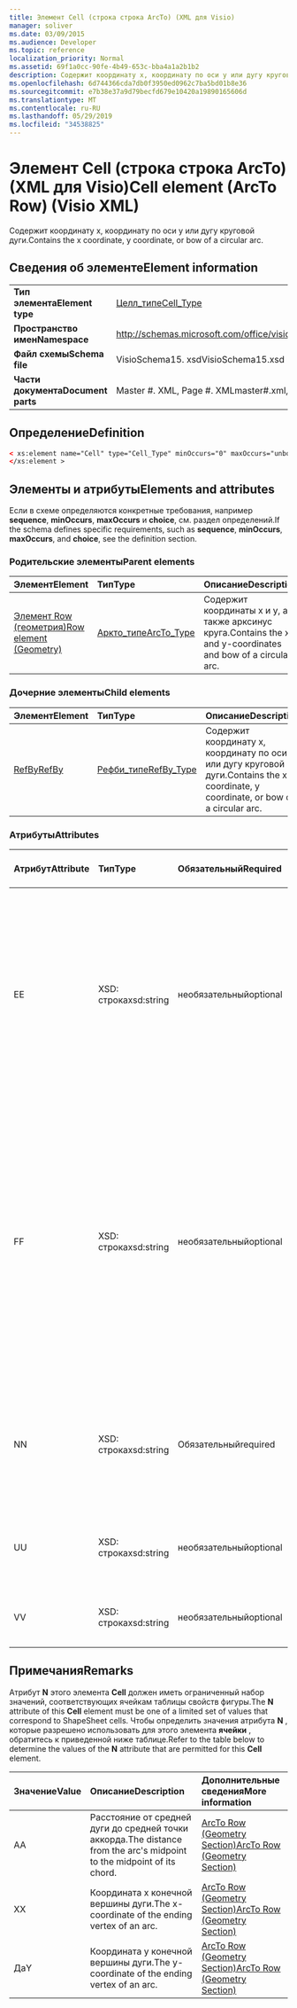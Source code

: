 ```yaml
---
title: Элемент Cell (строка строка ArcTo) (XML для Visio)
manager: soliver
ms.date: 03/09/2015
ms.audience: Developer
ms.topic: reference
localization_priority: Normal
ms.assetid: 69f1a0cc-90fe-4b49-653c-bba4a1a2b1b2
description: Содержит координату x, координату по оси y или дугу круговой дуги.
ms.openlocfilehash: 6d744366cda7db0f3950ed0962c7ba5bd01b8e36
ms.sourcegitcommit: e7b38e37a9d79becfd679e10420a19890165606d
ms.translationtype: MT
ms.contentlocale: ru-RU
ms.lasthandoff: 05/29/2019
ms.locfileid: "34538825"
---
```

# <a name="cell-element-arcto-row-visio-xml"></a><span data-ttu-id="b9ded-103">Элемент Cell (строка строка ArcTo) (XML для Visio)</span><span class="sxs-lookup"><span data-stu-id="b9ded-103">Cell element (ArcTo Row) (Visio XML)</span></span>

<span data-ttu-id="b9ded-104">Содержит координату x, координату по оси y или дугу круговой дуги.</span><span class="sxs-lookup"><span data-stu-id="b9ded-104">Contains the x coordinate, y coordinate, or bow of a circular arc.</span></span>
  
## <a name="element-information"></a><span data-ttu-id="b9ded-105">Сведения об элементе</span><span class="sxs-lookup"><span data-stu-id="b9ded-105">Element information</span></span>

|||
|:-----|:-----|
|<span data-ttu-id="b9ded-106">**Тип элемента**</span><span class="sxs-lookup"><span data-stu-id="b9ded-106">**Element type**</span></span> <br/> |[<span data-ttu-id="b9ded-107">Целл_типе</span><span class="sxs-lookup"><span data-stu-id="b9ded-107">Cell_Type</span></span>](cell_type-complextypevisio-xml.md) <br/> |
|<span data-ttu-id="b9ded-108">**Пространство имен**</span><span class="sxs-lookup"><span data-stu-id="b9ded-108">**Namespace**</span></span> <br/> |http://schemas.microsoft.com/office/visio/2012/main  <br/> |
|<span data-ttu-id="b9ded-109">**Файл схемы**</span><span class="sxs-lookup"><span data-stu-id="b9ded-109">**Schema file**</span></span> <br/> |<span data-ttu-id="b9ded-110">VisioSchema15. xsd</span><span class="sxs-lookup"><span data-stu-id="b9ded-110">VisioSchema15.xsd</span></span>  <br/> |
|<span data-ttu-id="b9ded-111">**Части документа**</span><span class="sxs-lookup"><span data-stu-id="b9ded-111">**Document parts**</span></span> <br/> |<span data-ttu-id="b9ded-112">Master #. XML, Page #. XML</span><span class="sxs-lookup"><span data-stu-id="b9ded-112">master#.xml, page#.xml</span></span>  <br/> |
   
## <a name="definition"></a><span data-ttu-id="b9ded-113">Определение</span><span class="sxs-lookup"><span data-stu-id="b9ded-113">Definition</span></span>

```XML
< xs:element name="Cell" type="Cell_Type" minOccurs="0" maxOccurs="unbounded" >
</xs:element >
```

## <a name="elements-and-attributes"></a><span data-ttu-id="b9ded-114">Элементы и атрибуты</span><span class="sxs-lookup"><span data-stu-id="b9ded-114">Elements and attributes</span></span>

<span data-ttu-id="b9ded-115">Если в схеме определяются конкретные требования, например **sequence**, **minOccurs**, **maxOccurs** и **choice**, см. раздел определений.</span><span class="sxs-lookup"><span data-stu-id="b9ded-115">If the schema defines specific requirements, such as **sequence**, **minOccurs**, **maxOccurs**, and **choice**, see the definition section.</span></span> 
  
### <a name="parent-elements"></a><span data-ttu-id="b9ded-116">Родительские элементы</span><span class="sxs-lookup"><span data-stu-id="b9ded-116">Parent elements</span></span>

|<span data-ttu-id="b9ded-117">**Элемент**</span><span class="sxs-lookup"><span data-stu-id="b9ded-117">**Element**</span></span>|<span data-ttu-id="b9ded-118">**Тип**</span><span class="sxs-lookup"><span data-stu-id="b9ded-118">**Type**</span></span>|<span data-ttu-id="b9ded-119">**Описание**</span><span class="sxs-lookup"><span data-stu-id="b9ded-119">**Description**</span></span>|
|:-----|:-----|:-----|
|[<span data-ttu-id="b9ded-120">Элемент Row (геометрия)</span><span class="sxs-lookup"><span data-stu-id="b9ded-120">Row element (Geometry)</span></span>](row-element-geometry-sectionvisio-xml.md) <br/> |[<span data-ttu-id="b9ded-121">Аркто_типе</span><span class="sxs-lookup"><span data-stu-id="b9ded-121">ArcTo_Type</span></span>](arcto_type-complextypevisio-xml.md) <br/> |<span data-ttu-id="b9ded-122">Содержит координаты x и y, а также арксинус круга.</span><span class="sxs-lookup"><span data-stu-id="b9ded-122">Contains the x- and y-coordinates and bow of a circular arc.</span></span>  <br/> |
   
### <a name="child-elements"></a><span data-ttu-id="b9ded-123">Дочерние элементы</span><span class="sxs-lookup"><span data-stu-id="b9ded-123">Child elements</span></span>

|<span data-ttu-id="b9ded-124">**Элемент**</span><span class="sxs-lookup"><span data-stu-id="b9ded-124">**Element**</span></span>|<span data-ttu-id="b9ded-125">**Тип**</span><span class="sxs-lookup"><span data-stu-id="b9ded-125">**Type**</span></span>|<span data-ttu-id="b9ded-126">**Описание**</span><span class="sxs-lookup"><span data-stu-id="b9ded-126">**Description**</span></span>|
|:-----|:-----|:-----|
|[<span data-ttu-id="b9ded-127">RefBy</span><span class="sxs-lookup"><span data-stu-id="b9ded-127">RefBy</span></span>](refby-element-cell_type-complextypevisio-xml.md) <br/> |[<span data-ttu-id="b9ded-128">Рефби_типе</span><span class="sxs-lookup"><span data-stu-id="b9ded-128">RefBy_Type</span></span>](refby_type-complextypevisio-xml.md) <br/> |<span data-ttu-id="b9ded-129">Содержит координату x, координату по оси y или дугу круговой дуги.</span><span class="sxs-lookup"><span data-stu-id="b9ded-129">Contains the x coordinate, y coordinate, or bow of a circular arc.</span></span>  <br/> |
   
### <a name="attributes"></a><span data-ttu-id="b9ded-130">Атрибуты</span><span class="sxs-lookup"><span data-stu-id="b9ded-130">Attributes</span></span>

|<span data-ttu-id="b9ded-131">**Атрибут**</span><span class="sxs-lookup"><span data-stu-id="b9ded-131">**Attribute**</span></span>|<span data-ttu-id="b9ded-132">**Тип**</span><span class="sxs-lookup"><span data-stu-id="b9ded-132">**Type**</span></span>|<span data-ttu-id="b9ded-133">**Обязательный**</span><span class="sxs-lookup"><span data-stu-id="b9ded-133">**Required**</span></span>|<span data-ttu-id="b9ded-134">**Описание**</span><span class="sxs-lookup"><span data-stu-id="b9ded-134">**Description**</span></span>|<span data-ttu-id="b9ded-135">**Возможные значения**</span><span class="sxs-lookup"><span data-stu-id="b9ded-135">**Possible values**</span></span>|
|:-----|:-----|:-----|:-----|:-----|
|<span data-ttu-id="b9ded-136">E</span><span class="sxs-lookup"><span data-stu-id="b9ded-136">E</span></span>  <br/> |<span data-ttu-id="b9ded-137">XSD: строка</span><span class="sxs-lookup"><span data-stu-id="b9ded-137">xsd:string</span></span>  <br/> |<span data-ttu-id="b9ded-138">необязательный</span><span class="sxs-lookup"><span data-stu-id="b9ded-138">optional</span></span>  <br/> |<span data-ttu-id="b9ded-139">Указывает, что формула возвращает ошибку.</span><span class="sxs-lookup"><span data-stu-id="b9ded-139">Indicates that the formula evaluates to an error.</span></span> <span data-ttu-id="b9ded-140">Значение **E** — это текущее значение (строка сообщения об ошибке); значение атрибута **V** — это Последнее допустимое значение.</span><span class="sxs-lookup"><span data-stu-id="b9ded-140">The value of **E** is the current value (an error message string); the value of the **V** attribute is the last valid value.</span></span>  <br/> |<span data-ttu-id="b9ded-141">Строка сообщения об ошибке.</span><span class="sxs-lookup"><span data-stu-id="b9ded-141">An error message string.</span></span>  <br/> |
|<span data-ttu-id="b9ded-142">F</span><span class="sxs-lookup"><span data-stu-id="b9ded-142">F</span></span>  <br/> |<span data-ttu-id="b9ded-143">XSD: строка</span><span class="sxs-lookup"><span data-stu-id="b9ded-143">xsd:string</span></span>  <br/> |<span data-ttu-id="b9ded-144">необязательный</span><span class="sxs-lookup"><span data-stu-id="b9ded-144">optional</span></span>  <br/> | <span data-ttu-id="b9ded-145">Представляет формулу элемента.</span><span class="sxs-lookup"><span data-stu-id="b9ded-145">Represents the element's formula.</span></span> <span data-ttu-id="b9ded-146">Этот атрибут может содержать одну из следующих строк:</span><span class="sxs-lookup"><span data-stu-id="b9ded-146">This attribute can contain one of the following strings:</span></span>  <br/>  <span data-ttu-id="b9ded-147">' (формула) ', если формула существует локально</span><span class="sxs-lookup"><span data-stu-id="b9ded-147">'(some formula)' if the formula exists locally</span></span>  <br/>  <span data-ttu-id="b9ded-148">`No Formula`Если формула локально удалена или заблокирована</span><span class="sxs-lookup"><span data-stu-id="b9ded-148">`No Formula` if the formula is locally deleted or blocked</span></span>  <br/>  <span data-ttu-id="b9ded-149">`Inh`, если формула наследуется.</span><span class="sxs-lookup"><span data-stu-id="b9ded-149">`Inh` if the formula is inherited.</span></span>  <br/> |<span data-ttu-id="b9ded-150">Формула.</span><span class="sxs-lookup"><span data-stu-id="b9ded-150">A formula.</span></span>  <br/> |
|<span data-ttu-id="b9ded-151">N</span><span class="sxs-lookup"><span data-stu-id="b9ded-151">N</span></span>  <br/> |<span data-ttu-id="b9ded-152">XSD: строка</span><span class="sxs-lookup"><span data-stu-id="b9ded-152">xsd:string</span></span>  <br/> |<span data-ttu-id="b9ded-153">Обязательный</span><span class="sxs-lookup"><span data-stu-id="b9ded-153">required</span></span>  <br/> |<span data-ttu-id="b9ded-154">Представляет имя ячейки таблицы свойств фигуры.</span><span class="sxs-lookup"><span data-stu-id="b9ded-154">Represents the name of the ShapeSheet cell.</span></span>  <br/> |<span data-ttu-id="b9ded-155">Имя ячейки таблицы свойств фигуры.</span><span class="sxs-lookup"><span data-stu-id="b9ded-155">The name of the ShapeSheet cell.</span></span>  <br/> <span data-ttu-id="b9ded-156">Ознакомьтесь с разделом "Примечания" ниже.</span><span class="sxs-lookup"><span data-stu-id="b9ded-156">See the Remarks section below.</span></span>  <br/> |
|<span data-ttu-id="b9ded-157">U</span><span class="sxs-lookup"><span data-stu-id="b9ded-157">U</span></span>  <br/> |<span data-ttu-id="b9ded-158">XSD: строка</span><span class="sxs-lookup"><span data-stu-id="b9ded-158">xsd:string</span></span>  <br/> |<span data-ttu-id="b9ded-159">необязательный</span><span class="sxs-lookup"><span data-stu-id="b9ded-159">optional</span></span>  <br/> |<span data-ttu-id="b9ded-160">Представляет единицу измерения. значение по умолчанию — DL.</span><span class="sxs-lookup"><span data-stu-id="b9ded-160">Represents a unit of measure The default is DL.</span></span>  <br/> |<span data-ttu-id="b9ded-161">Единицы ячейки.</span><span class="sxs-lookup"><span data-stu-id="b9ded-161">The units of the cell.</span></span>  <br/> |
|<span data-ttu-id="b9ded-162">V</span><span class="sxs-lookup"><span data-stu-id="b9ded-162">V</span></span>  <br/> |<span data-ttu-id="b9ded-163">XSD: строка</span><span class="sxs-lookup"><span data-stu-id="b9ded-163">xsd:string</span></span>  <br/> |<span data-ttu-id="b9ded-164">необязательный</span><span class="sxs-lookup"><span data-stu-id="b9ded-164">optional</span></span>  <br/> |<span data-ttu-id="b9ded-165">Представляет значение ячейки.</span><span class="sxs-lookup"><span data-stu-id="b9ded-165">Represents the value of the cell.</span></span>  <br/> |<span data-ttu-id="b9ded-166">Значение ячейки таблицы свойств фигуры.</span><span class="sxs-lookup"><span data-stu-id="b9ded-166">The value of the ShapeSheet cell.</span></span>  <br/> |
   
## <a name="remarks"></a><span data-ttu-id="b9ded-167">Примечания</span><span class="sxs-lookup"><span data-stu-id="b9ded-167">Remarks</span></span>

<span data-ttu-id="b9ded-168">Атрибут **N** этого элемента **Cell** должен иметь ограниченный набор значений, соответствующих ячейкам таблицы свойств фигуры.</span><span class="sxs-lookup"><span data-stu-id="b9ded-168">The **N** attribute of this **Cell** element must be one of a limited set of values that correspond to ShapeSheet cells.</span></span> <span data-ttu-id="b9ded-169">Чтобы определить значения атрибута **N** , которые разрешено использовать для этого элемента **ячейки** , обратитесь к приведенной ниже таблице.</span><span class="sxs-lookup"><span data-stu-id="b9ded-169">Refer to the table below to determine the values of the **N** attribute that are permitted for this **Cell** element.</span></span> 
  
|<span data-ttu-id="b9ded-170">**Значение**</span><span class="sxs-lookup"><span data-stu-id="b9ded-170">**Value**</span></span>|<span data-ttu-id="b9ded-171">**Описание**</span><span class="sxs-lookup"><span data-stu-id="b9ded-171">**Description**</span></span>|<span data-ttu-id="b9ded-172">**Дополнительные сведения**</span><span class="sxs-lookup"><span data-stu-id="b9ded-172">**More information**</span></span>|
|:-----|:-----|:-----|
|<span data-ttu-id="b9ded-173">A</span><span class="sxs-lookup"><span data-stu-id="b9ded-173">A</span></span>  <br/> |<span data-ttu-id="b9ded-174">Расстояние от средней дуги до средней точки аккорда.</span><span class="sxs-lookup"><span data-stu-id="b9ded-174">The distance from the arc's midpoint to the midpoint of its chord.</span></span>  <br/> |[<span data-ttu-id="b9ded-175">ArcTo Row (Geometry Section)</span><span class="sxs-lookup"><span data-stu-id="b9ded-175">ArcTo Row (Geometry Section)</span></span>](arcto-row-geometry-section.md) <br/> |
|<span data-ttu-id="b9ded-176">X</span><span class="sxs-lookup"><span data-stu-id="b9ded-176">X</span></span>  <br/> |<span data-ttu-id="b9ded-177">Координата x конечной вершины дуги.</span><span class="sxs-lookup"><span data-stu-id="b9ded-177">The x-coordinate of the ending vertex of an arc.</span></span>  <br/> |[<span data-ttu-id="b9ded-178">ArcTo Row (Geometry Section)</span><span class="sxs-lookup"><span data-stu-id="b9ded-178">ArcTo Row (Geometry Section)</span></span>](arcto-row-geometry-section.md) <br/> |
|<span data-ttu-id="b9ded-179">Да</span><span class="sxs-lookup"><span data-stu-id="b9ded-179">Y</span></span>  <br/> |<span data-ttu-id="b9ded-180">Координата y конечной вершины дуги.</span><span class="sxs-lookup"><span data-stu-id="b9ded-180">The y-coordinate of the ending vertex of an arc.</span></span>  <br/> |[<span data-ttu-id="b9ded-181">ArcTo Row (Geometry Section)</span><span class="sxs-lookup"><span data-stu-id="b9ded-181">ArcTo Row (Geometry Section)</span></span>](arcto-row-geometry-section.md) <br/> |
   

